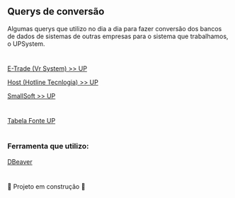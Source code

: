 
## Querys de conversão

Algumas querys que utilizo no dia a dia para fazer conversão dos bancos de dados de sistemas de outras empresas para o sistema que trabalhamos, o UPSystem.
#

[E-Trade (Vr System) >> UP](https://github.com/luisdevvi/querys_sql/tree/main/querys_convers%C3%B5es/etrade__up)

[Host (Hotline Tecnlogia) >> UP](https://github.com/luisdevvi/querys_sql/tree/main/querys_convers%C3%B5es/host__up)

[SmallSoft >> UP](https://github.com/luisdevvi/querys_sql/tree/main/querys_convers%C3%B5es/smallsoft__up)

#

[Tabela Fonte UP](https://github.com/luisdevvi/querys_sql/blob/main/querys_convers%C3%B5es/source__up.txt)

#

### Ferramenta que utilizo:

[DBeaver](https://dbeaver.io/download/)



#
:construction: Projeto em construção :construction:
